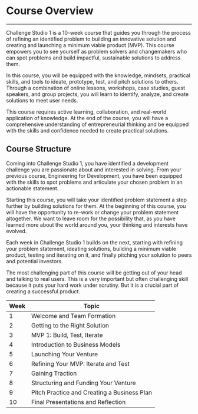 # Course Overview

---

Challenge Studio 1 is a 10-week course that guides you through the process of refining an identified problem to building an innovative solution and creating and launching a minimum viable product (MVP). This course empowers you to see yourself as problem solvers and changemakers who can spot problems and build impactful, sustainable solutions to address them. 

In this course, you will be equipped with the knowledge, mindsets, practical skills, and tools to ideate, prototype, test, and pitch solutions to others. Through a combination of online lessons, workshops, case studies, guest speakers, and group projects, you will learn to identify, analyze, and create solutions to meet user needs.

This course requires active learning, collaboration, and real-world application of knowledge. At the end of the course, you will have a comprehensive understanding of entrepreneurial thinking and be equipped with the skills and confidence needed to create practical solutions.

## Course Structure

Coming into Challenge Studio 1, you have identified a development challenge you are passionate about and interested in solving. From your previous course, Engineering for Development, you have been equipped with the skills to spot problems and articulate your chosen problem in an actionable statement. 

Starting this course, you will take your identified problem statement a step further by building solutions for them.  At the beginning of this course, you will have the opportunity to re-work or change your problem statement altogether. We want to leave room for the possibility that, as you have learned more about the world around you, your thinking and interests have evolved.

Each week in Challenge Studio 1 builds on the next, starting with refining your problem statement, ideating solutions, building a minimum viable product, testing and iterating on it, and finally pitching your solution to peers and potential investors.

The most challenging part of this course will be getting out of your head and talking to real users. This is a very important but often challenging skill because it puts your hard work under scrutiny. But it is a crucial part of creating a successful product.

| Week | Topic |
| --- | --- |  
| 1 | Welcome and Team Formation | 
| 2 | Getting to the Right Solution | 
| 3 | MVP 1: Build, Test, Iterate | 
| 4 | Introduction to Business Models |  
| 5 | Launching Your Venture |  
| 6 | Refining Your MVP: Iterate and Test |  
| 7 | Gaining Traction |  
| 8 | Structuring and Funding Your Venture |  
| 9 | Pitch Practice and Creating a Business Plan |  
| 10 | Final Presentations and Reflection |  
